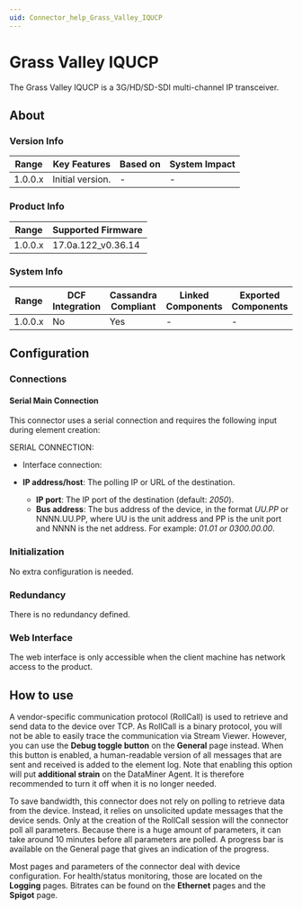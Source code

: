 ```yaml
---
uid: Connector_help_Grass_Valley_IQUCP
---
```


# Grass Valley IQUCP

The Grass Valley IQUCP is a 3G/HD/SD-SDI multi-channel IP transceiver.

## About

### Version Info

| **Range** | **Key Features** | **Based on** | **System Impact** |
|-----------|------------------|--------------|-------------------|
| 1.0.0.x   | Initial version. | \-           | \-                |

### Product Info

| **Range** | **Supported Firmware** |
|-----------|------------------------|
| 1.0.0.x   | 17.0a.122_v0.36.14     |

### System Info

| **Range** | **DCF Integration** | **Cassandra Compliant** | **Linked Components** | **Exported Components** |
|-----------|---------------------|-------------------------|-----------------------|-------------------------|
| 1.0.0.x   | No                  | Yes                     | \-                    | \-                      |

## Configuration

### Connections

#### Serial Main Connection

This connector uses a serial connection and requires the following input during element creation:

SERIAL CONNECTION:

- Interface connection:

- **IP address/host**: The polling IP or URL of the destination.
  - **IP port**: The IP port of the destination (default: *2050*).
  - **Bus address**: The bus address of the device, in the format *UU.PP* or NNNN.UU.PP, where UU is the unit address and PP is the unit port and NNNN is the net address. For example: *01.01 or 0300.00.00*.

### Initialization

No extra configuration is needed.

### Redundancy

There is no redundancy defined.

### Web Interface

The web interface is only accessible when the client machine has network access to the product.

## How to use

A vendor-specific communication protocol (RollCall) is used to retrieve and send data to the device over TCP. As RollCall is a binary protocol, you will not be able to easily trace the communication via Stream Viewer. However, you can use the **Debug toggle button** on the **General** page instead. When this button is enabled, a human-readable version of all messages that are sent and received is added to the element log. Note that enabling this option will put **additional strain** on the DataMiner Agent. It is therefore recommended to turn it off when it is no longer needed.

To save bandwidth, this connector does not rely on polling to retrieve data from the device. Instead, it relies on unsolicited update messages that the device sends. Only at the creation of the RollCall session will the connector poll all parameters. Because there is a huge amount of parameters, it can take around 10 minutes before all parameters are polled. A progress bar is available on the General page that gives an indication of the progress.

Most pages and parameters of the connector deal with device configuration. For health/status monitoring, those are located on the **Logging** pages. Bitrates can be found on the **Ethernet** pages and the **Spigot** page.
